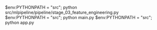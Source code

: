$env:PYTHONPATH = "src"; python src/mlpipeline/pipeline/stage_03_feature_engineering.py
$env:PYTHONPATH = "src"; python main.py
$env:PYTHONPATH = "src"; python app.py